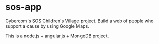 # sos-app
Cybercom's SOS Children's Village project. Build a web of people who support a cause by using Google Maps.

This is a node.js + angular.js + MongoDB project.
